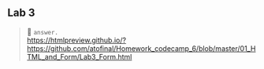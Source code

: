 ## Lab 3  
> 📙 `answer.`  
https://htmlpreview.github.io/?https://github.com/atofinal/Homework_codecamp_6/blob/master/01_HTML_and_Form/Lab3_Form.html